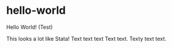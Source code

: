 # hello-world
Hello World! (Test)

This looks a lot like Stata! Text text text
Text text. Texty text text.
